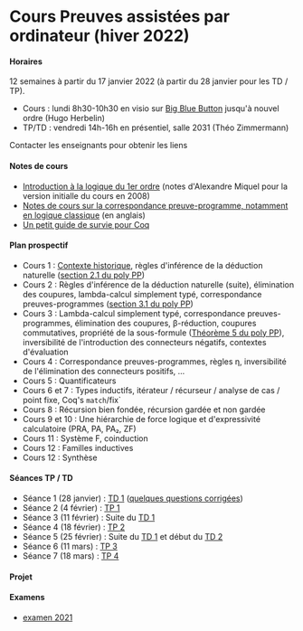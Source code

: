 # Cours Preuves assistées par ordinateur (hiver 2022)

#### Horaires

12 semaines à partir du 17 janvier 2022 (à partir du 28 janvier pour les TD / TP).

- Cours : lundi 8h30-10h30 en visio sur [Big Blue Button](https://bbb-front.math.univ-paris-diderot.fr/recherche/hug-cu1-eym-m5i) jusqu'à nouvel ordre (Hugo Herbelin)
- TP/TD : vendredi 14h-16h en présentiel, salle 2031 (Théo Zimmermann)

Contacter les enseignants pour obtenir les liens

#### Notes de cours

- [Introduction à la logique du 1er ordre](logique-premier-ordre.pdf) (notes d'Alexandre Miquel pour la version initialle du cours en 2008)
- [Notes de cours sur la correspondance preuve-programme, notamment en logique classique](proofs-and-programs.pdf) (en anglais)
- [Un petit guide de survie pour Coq](https://www.irif.fr/~letouzey//preuves/guide.html)

#### Plan prospectif

- Cours 1 : [Contexte historique](cours1.pdf), règles d'inférence de la déduction naturelle ([section 2.1 du poly PP](proofs-and-programs.pdf))
- Cours 2 : Règles d'inférence de la déduction naturelle (suite), élimination des coupures, lambda-calcul simplement typé, correspondance preuves-programmes ([section 3.1 du poly PP](proofs-and-programs.pdf))
- Cours 3 : Lambda-calcul simplement typé, correspondance preuves-programmes, élimination des coupures, β-réduction, coupures commutatives, propriété de la sous-formule ([Théorème 5 du poly PP](proofs-and-programs.pdf)), inversibilité de l'introduction des connecteurs négatifs, contextes d'évaluation
- Cours 4 : Correspondance preuves-programmes, règles η, inversibilité de l'élimination des connecteurs positifs, ...
- Cours 5 : Quantificateurs
- Cours 6 et 7 : Types inductifs, itérateur / récurseur / analyse de cas / point fixe, Coq's `match`/fix`
- Cours 8 : Récursion bien fondée, récursion gardée et non gardée
- Cours 9 et 10 : Une hiérarchie de force logique et d'expressivité calculatoire (PRA, PA, PA₂, ZF)
- Cours 11 : Système F, coinduction
- Cours 12 : Familles inductives
- Cours 12 : Synthèse

#### Séances TP / TD

- Séance 1 (28 janvier) : [TD 1](td/td1.pdf) ([quelques questions corrigées](td/correction-td1-seance1.pdf))
- Séance 2 (4 février) : [TP 1](tp/tp1.md)
- Séance 3 (11 février) : Suite du [TD 1](td/td1.pdf)
- Séance 4 (18 février) : [TP 2](tp/tp2.md)
- Séance 5 (25 février) : Suite du [TD 1](td/td1.pdf) et début du [TD 2](td/td2.pdf)
- Séance 6 (11 mars) : [TP 3](tp/tp3.md)
- Séance 7 (18 mars) : [TP 4](tp/tp4.md)

#### Projet

#### Examens

- [examen 2021](examens/examen-2021.pdf)
